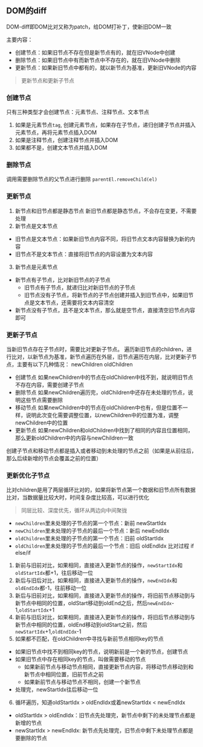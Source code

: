## DOM的diff
DOM-diff即DOM比对又称为patch，给DOM打补丁，使新旧DOM一致

主要内容：
- 创建节点：如果旧节点不存在但是新节点有的，就在旧VNode中创建
- 删除节点：如果旧节点中有而新节点中不存在的，就在旧VNode中删除
- 更新节点：如果新旧节点中都有的，就以新节点为基准，更新旧VNode的内容

> 更新节点和更新子节点

### 创建节点
只有三种类型才会创建节点：元素节点、注释节点、文本节点
1. 如果是元素节点`tag`, 创建元素节点，如果存在子节点，递归创建子节点并插入元素节点，再将元素节点插入DOM
2. 如果是注释节点，创建注释节点并插入DOM
3. 如果都不是，创建文本节点并插入DOM

### 删除节点
调用需要删除节点的父节点进行删除
`parentEl.removeChild(el)`

### 更新节点
1. 新节点和旧节点都是静态节点
  新旧节点都是静态节点，不会存在变更，不需要处理
2. 新节点是文本节点
  - 旧节点是文本节点：如果新旧节点内容不同，将旧节点文本内容替换为新的内容
  - 旧节点不是文本节点：直接将旧节点的内容设置为文本内容
3. 新节点是元素节点
  - 新节点有子节点，比对新旧节点的子节点
    - 旧节点有子节点，就递归比对新旧节点的子节点
    - 旧节点没有子节点，将新节点的子节点创建并插入到旧节点中，如果旧节点是文本节点，还需要将文本内容清空
  - 新节点没有子节点，且不是文本节点，那么就是空节点，直接清空旧节点内容即可
  
### 更新子节点
当新旧节点存在子节点时，需要比对更新子节点。
遍历新旧节点的children，进行比对，以新节点为基准，新节点遍历在外层，旧节点遍历在内层，比对更新子节点，主要有以下几种情况：
newChildren oldChildren
- 创建节点
  如果newChildren中的节点在oldChildren中找不到，就说明旧节点不存在内容，需要创建子节点
- 删除节点
  如果newChildren遍历完，oldChildren中还存在未处理的节点，说明这些节点需要删除
- 移动节点
  如果newChildren中的节点在oldChildren中也有，但是位置不一样，说明此次变化需要调整位置，以newChildren中的位置为准，调整newChildren中的位置
- 更新节点
  如果newChildren和oldChildren中找到了相同的内容且位置相同，那么更新oldChildren中的内容与newChildren一致

创建子节点和移动节点都是插入或者移动到未处理的节点之前（如果是从前往后，那么后续新增的节点会覆盖之前的位置）

### 更新优化子节点
比对children是用了两层循环比对的，如果将新节点第一个数据和旧节点所有数据比对，当数据量比较大时，时间复杂度比较高，可以进行优化
> 同层比较、深度优先，循环从两边向中间聚拢
- `newChildren`里未处理的子节点的第一个节点：新前 newStartIdx 
- `newChildren`里未处理的子节点的最后一个节点：新后 newEndIdx
- `oldChildren`里未处理的子节点的第一个节点：旧前 oldStartIdx
- `oldChildren`里未处理的子节点的最后一个节点：旧后 oldEndIdx
比对过程 if else/if
1. 新前与旧前对比，如果相同，直接进入更新节点的操作，`newStartIdx`和`oldStartIdx`都+1，往后移动一位
2. 新后与旧后对比，如果相同，直接进入更新节点的操作，`newEndIdx`和`oldEndIdx`都-1，往前移动一位
3. 新后与旧前对比，如果相同，直接进入更新节点的操作，将旧前节点移动到与新节点中相同的位置，oldStart移动到oldEnd之后，然后`newEndIdx`-1,`oldStartIdx`+1
4. 新前与旧后对比，如果相同，直接进入更新节点的操作，将旧后节点移动到与新节点中相同的位置，oldEnd移动到oldStart之前，然后`newStartIdx`+1,`oldEndIdx`-1
5. 如果都不匹配，在oldChildren中寻找与新前节点相同key的节点
  - 如果旧节点中找不到相同key的节点，说明新前是一个新的节点，创建节点
  - 如果旧节点中存在相同key的节点，叫做需要移动的节点
    - 如果新前节点与移动节点相同，直接更新节点内容，将移动节点移动到和新节点中相同位置，旧前节点之前
    - 如果新前节点与移动节点不相同，创建一个新节点
  - 处理完，newStartIdx往后移动一位
6. 循环遍历，知道oldStartIdx > oldEndIdx或着newStartIdx < newEndIdx
 - oldStartIdx > oldEndIdx：旧节点先处理完，新节点中剩下的未处理节点都是新增的节点
 - newStartIdx > newEndIdx: 新节点先处理完，旧节点中剩下未处理节点都是要删除的节点
